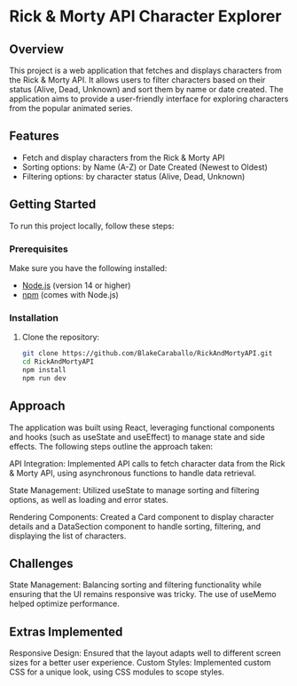 # Rick & Morty API Character Explorer

## Overview

This project is a web application that fetches and displays characters from the Rick & Morty API. It allows users to filter characters based on their status (Alive, Dead, Unknown) and sort them by name or date created. The application aims to provide a user-friendly interface for exploring characters from the popular animated series.

## Features

- Fetch and display characters from the Rick & Morty API
- Sorting options: by Name (A-Z) or Date Created (Newest to Oldest)
- Filtering options: by character status (Alive, Dead, Unknown)


## Getting Started

To run this project locally, follow these steps:

### Prerequisites

Make sure you have the following installed:

- [Node.js](https://nodejs.org/) (version 14 or higher)
- [npm](https://www.npmjs.com/get-npm) (comes with Node.js)

### Installation

1. Clone the repository:

   ```bash
   git clone https://github.com/BlakeCaraballo/RickAndMortyAPI.git
   cd RickAndMortyAPI
   npm install
   npm run dev

## Approach
The application was built using React, leveraging functional components and hooks (such as useState and useEffect) to manage state and side effects. The following steps outline the approach taken:

API Integration: Implemented API calls to fetch character data from the Rick & Morty API, using asynchronous functions to handle data retrieval.

State Management: Utilized useState to manage sorting and filtering options, as well as loading and error states.

Rendering Components: Created a Card component to display character details and a DataSection component to handle sorting, filtering, and displaying the list of characters.

## Challenges

State Management: Balancing sorting and filtering functionality while ensuring that the UI remains responsive was tricky. The use of useMemo helped optimize performance.

## Extras Implemented

Responsive Design: Ensured that the layout adapts well to different screen sizes for a better user experience.
Custom Styles: Implemented custom CSS for a unique look, using CSS modules to scope styles.




